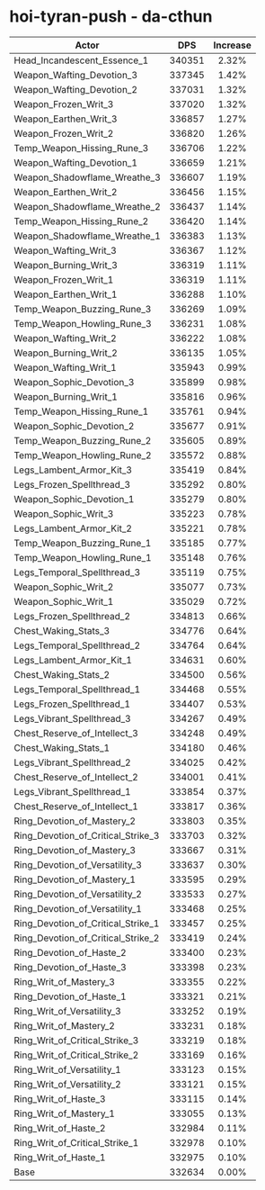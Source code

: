 # hoi-tyran-push - da-cthun
| Actor | DPS | Increase |
|---|:---:|:---:|
|Head_Incandescent_Essence_1|340351|2.32%|
|Weapon_Wafting_Devotion_3|337345|1.42%|
|Weapon_Wafting_Devotion_2|337031|1.32%|
|Weapon_Frozen_Writ_3|337020|1.32%|
|Weapon_Earthen_Writ_3|336857|1.27%|
|Weapon_Frozen_Writ_2|336820|1.26%|
|Temp_Weapon_Hissing_Rune_3|336706|1.22%|
|Weapon_Wafting_Devotion_1|336659|1.21%|
|Weapon_Shadowflame_Wreathe_3|336607|1.19%|
|Weapon_Earthen_Writ_2|336456|1.15%|
|Weapon_Shadowflame_Wreathe_2|336437|1.14%|
|Temp_Weapon_Hissing_Rune_2|336420|1.14%|
|Weapon_Shadowflame_Wreathe_1|336383|1.13%|
|Weapon_Wafting_Writ_3|336367|1.12%|
|Weapon_Burning_Writ_3|336319|1.11%|
|Weapon_Frozen_Writ_1|336319|1.11%|
|Weapon_Earthen_Writ_1|336288|1.10%|
|Temp_Weapon_Buzzing_Rune_3|336269|1.09%|
|Temp_Weapon_Howling_Rune_3|336231|1.08%|
|Weapon_Wafting_Writ_2|336222|1.08%|
|Weapon_Burning_Writ_2|336135|1.05%|
|Weapon_Wafting_Writ_1|335943|0.99%|
|Weapon_Sophic_Devotion_3|335899|0.98%|
|Weapon_Burning_Writ_1|335816|0.96%|
|Temp_Weapon_Hissing_Rune_1|335761|0.94%|
|Weapon_Sophic_Devotion_2|335677|0.91%|
|Temp_Weapon_Buzzing_Rune_2|335605|0.89%|
|Temp_Weapon_Howling_Rune_2|335572|0.88%|
|Legs_Lambent_Armor_Kit_3|335419|0.84%|
|Legs_Frozen_Spellthread_3|335292|0.80%|
|Weapon_Sophic_Devotion_1|335279|0.80%|
|Weapon_Sophic_Writ_3|335223|0.78%|
|Legs_Lambent_Armor_Kit_2|335221|0.78%|
|Temp_Weapon_Buzzing_Rune_1|335185|0.77%|
|Temp_Weapon_Howling_Rune_1|335148|0.76%|
|Legs_Temporal_Spellthread_3|335119|0.75%|
|Weapon_Sophic_Writ_2|335077|0.73%|
|Weapon_Sophic_Writ_1|335029|0.72%|
|Legs_Frozen_Spellthread_2|334813|0.66%|
|Chest_Waking_Stats_3|334776|0.64%|
|Legs_Temporal_Spellthread_2|334764|0.64%|
|Legs_Lambent_Armor_Kit_1|334631|0.60%|
|Chest_Waking_Stats_2|334500|0.56%|
|Legs_Temporal_Spellthread_1|334468|0.55%|
|Legs_Frozen_Spellthread_1|334407|0.53%|
|Legs_Vibrant_Spellthread_3|334267|0.49%|
|Chest_Reserve_of_Intellect_3|334248|0.49%|
|Chest_Waking_Stats_1|334180|0.46%|
|Legs_Vibrant_Spellthread_2|334025|0.42%|
|Chest_Reserve_of_Intellect_2|334001|0.41%|
|Legs_Vibrant_Spellthread_1|333854|0.37%|
|Chest_Reserve_of_Intellect_1|333817|0.36%|
|Ring_Devotion_of_Mastery_2|333803|0.35%|
|Ring_Devotion_of_Critical_Strike_3|333703|0.32%|
|Ring_Devotion_of_Mastery_3|333667|0.31%|
|Ring_Devotion_of_Versatility_3|333637|0.30%|
|Ring_Devotion_of_Mastery_1|333595|0.29%|
|Ring_Devotion_of_Versatility_2|333533|0.27%|
|Ring_Devotion_of_Versatility_1|333468|0.25%|
|Ring_Devotion_of_Critical_Strike_1|333457|0.25%|
|Ring_Devotion_of_Critical_Strike_2|333419|0.24%|
|Ring_Devotion_of_Haste_2|333400|0.23%|
|Ring_Devotion_of_Haste_3|333398|0.23%|
|Ring_Writ_of_Mastery_3|333355|0.22%|
|Ring_Devotion_of_Haste_1|333321|0.21%|
|Ring_Writ_of_Versatility_3|333252|0.19%|
|Ring_Writ_of_Mastery_2|333231|0.18%|
|Ring_Writ_of_Critical_Strike_3|333219|0.18%|
|Ring_Writ_of_Critical_Strike_2|333169|0.16%|
|Ring_Writ_of_Versatility_1|333123|0.15%|
|Ring_Writ_of_Versatility_2|333121|0.15%|
|Ring_Writ_of_Haste_3|333115|0.14%|
|Ring_Writ_of_Mastery_1|333055|0.13%|
|Ring_Writ_of_Haste_2|332984|0.11%|
|Ring_Writ_of_Critical_Strike_1|332978|0.10%|
|Ring_Writ_of_Haste_1|332975|0.10%|
|Base|332634|0.00%|
